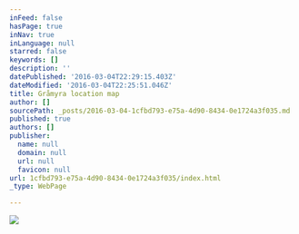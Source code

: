 ```yaml
---
inFeed: false
hasPage: true
inNav: true
inLanguage: null
starred: false
keywords: []
description: ''
datePublished: '2016-03-04T22:29:15.403Z'
dateModified: '2016-03-04T22:25:51.046Z'
title: Gråmyra location map
author: []
sourcePath: _posts/2016-03-04-1cfbd793-e75a-4d90-8434-0e1724a3f035.md
published: true
authors: []
publisher:
  name: null
  domain: null
  url: null
  favicon: null
url: 1cfbd793-e75a-4d90-8434-0e1724a3f035/index.html
_type: WebPage

---
```

![](https://the-grid-user-content.s3-us-west-2.amazonaws.com/ef79d27c-9b0d-4066-8177-38fcbea31574.jpg)